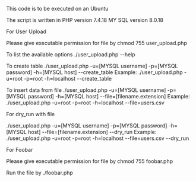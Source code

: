 This code is to be executed on an Ubuntu

The script is written in
PHP version 7.4.18
MY SQL version 8.0.18


For User Upload

Please give executable permission for file by
chmod 755 user_upload.php

To list the available options
./user_upload.php --help

To create table
./user_upload.php -u=[MYSQL username] -p=[MYSQL password] -h=[MYSQL host] --create_table
Example:
./user_upload.php -u=root -p=root -h=localhost --create_table

To insert data from file
./user_upload.php  -u=[MYSQL username] -p=[MYSQL password] -h=[MYSQL host] --file=[filename.extension]
Example:
./user_upload.php -u=root -p=root -h=localhost --file=users.csv

For dry_run with file

./user_upload.php  -u=[MYSQL username] -p=[MYSQL password] -h=[MYSQL host] --file=[filename.extension] --dry_run
Example:
./user_upload.php -u=root -p=root -h=localhost --file=users.csv --dry_run

For Foobar

Please give executable permission for file by
chmod 755 foobar.php

Run the file by
./foobar.php
